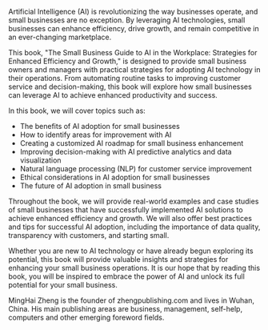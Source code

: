 
Artificial Intelligence (AI) is revolutionizing the way businesses operate, and small businesses are no exception. By leveraging AI technologies, small businesses can enhance efficiency, drive growth, and remain competitive in an ever-changing marketplace.

This book, "The Small Business Guide to AI in the Workplace: Strategies for Enhanced Efficiency and Growth," is designed to provide small business owners and managers with practical strategies for adopting AI technology in their operations. From automating routine tasks to improving customer service and decision-making, this book will explore how small businesses can leverage AI to achieve enhanced productivity and success.

In this book, we will cover topics such as:

* The benefits of AI adoption for small businesses
* How to identify areas for improvement with AI
* Creating a customized AI roadmap for small business enhancement
* Improving decision-making with AI predictive analytics and data visualization
* Natural language processing (NLP) for customer service improvement
* Ethical considerations in AI adoption for small businesses
* The future of AI adoption in small business

Throughout the book, we will provide real-world examples and case studies of small businesses that have successfully implemented AI solutions to achieve enhanced efficiency and growth. We will also offer best practices and tips for successful AI adoption, including the importance of data quality, transparency with customers, and starting small.

Whether you are new to AI technology or have already begun exploring its potential, this book will provide valuable insights and strategies for enhancing your small business operations. It is our hope that by reading this book, you will be inspired to embrace the power of AI and unlock its full potential for your small business.

MingHai Zheng is the founder of zhengpublishing.com and lives in Wuhan, China. His main publishing areas are business, management, self-help, computers and other emerging foreword fields.
